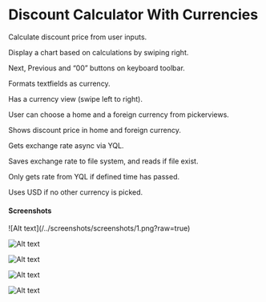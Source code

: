 # Discount Calculator With Currencies

<p>Calculate discount price from user inputs.</p>
<p>Display a chart based on calculations by swiping right.</p>
<p>Next, Previous and “00” buttons on keyboard toolbar.</p>
<p>Formats textfields as currency.</p>
<p>Has a currency view (swipe left to right).</p>
<p>User can choose a home and a foreign currency from pickerviews.</p>
<p>Shows discount price in home and foreign currency.</p>
<p>Gets exchange rate async via YQL.</p>
<p>Saves exchange rate to file system, and reads if file exist.</p>
<p>Only gets rate from YQL if defined time has passed.</p>
<p>Uses USD if no other currency is picked.</p>

<h4>Screenshots</h4>
![Alt text](/../screenshots/screenshots/1.png?raw=true)

![Alt text](/../screenshots/screenshots/2.png?raw=true)

![Alt text](/../screenshots/screenshots/3.png?raw=true)

![Alt text](/../screenshots/screenshots/4.png?raw=true)

![Alt text](/../screenshots/screenshots/5.png?raw=true)
